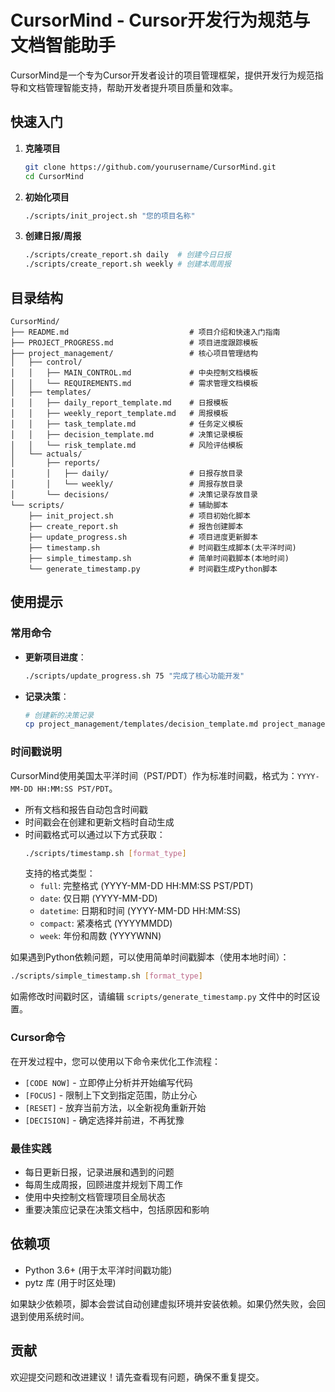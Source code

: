 # CursorMind - Cursor开发行为规范与文档智能助手

CursorMind是一个专为Cursor开发者设计的项目管理框架，提供开发行为规范指导和文档管理智能支持，帮助开发者提升项目质量和效率。

## 快速入门

1. **克隆项目**
   ```bash
   git clone https://github.com/yourusername/CursorMind.git
   cd CursorMind
   ```

2. **初始化项目**
   ```bash
   ./scripts/init_project.sh "您的项目名称"
   ```

3. **创建日报/周报**
   ```bash
   ./scripts/create_report.sh daily  # 创建今日日报
   ./scripts/create_report.sh weekly # 创建本周周报
   ```

## 目录结构

```
CursorMind/
├── README.md                           # 项目介绍和快速入门指南
├── PROJECT_PROGRESS.md                 # 项目进度跟踪模板
├── project_management/                 # 核心项目管理结构
│   ├── control/                        
│   │   ├── MAIN_CONTROL.md             # 中央控制文档模板
│   │   └── REQUIREMENTS.md             # 需求管理文档模板
│   ├── templates/                      
│   │   ├── daily_report_template.md    # 日报模板
│   │   ├── weekly_report_template.md   # 周报模板
│   │   ├── task_template.md            # 任务定义模板
│   │   ├── decision_template.md        # 决策记录模板
│   │   └── risk_template.md            # 风险评估模板
│   └── actuals/                        
│       ├── reports/
│       │   ├── daily/                  # 日报存放目录
│       │   └── weekly/                 # 周报存放目录
│       └── decisions/                  # 决策记录存放目录
└── scripts/                            # 辅助脚本
    ├── init_project.sh                 # 项目初始化脚本
    ├── create_report.sh                # 报告创建脚本
    ├── update_progress.sh              # 项目进度更新脚本
    ├── timestamp.sh                    # 时间戳生成脚本(太平洋时间)
    ├── simple_timestamp.sh             # 简单时间戳脚本(本地时间)
    └── generate_timestamp.py           # 时间戳生成Python脚本
```

## 使用提示

### 常用命令

- **更新项目进度**：
  ```bash
  ./scripts/update_progress.sh 75 "完成了核心功能开发"
  ```

- **记录决策**：
  ```bash
  # 创建新的决策记录
  cp project_management/templates/decision_template.md project_management/actuals/decisions/decision_$(date +%Y%m%d)_选择技术栈.md
  ```

### 时间戳说明

CursorMind使用美国太平洋时间（PST/PDT）作为标准时间戳，格式为：`YYYY-MM-DD HH:MM:SS PST/PDT`。

- 所有文档和报告自动包含时间戳
- 时间戳会在创建和更新文档时自动生成
- 时间戳格式可以通过以下方式获取：
  ```bash
  ./scripts/timestamp.sh [format_type]
  ```
  支持的格式类型：
  - `full`: 完整格式 (YYYY-MM-DD HH:MM:SS PST/PDT)
  - `date`: 仅日期 (YYYY-MM-DD)
  - `datetime`: 日期和时间 (YYYY-MM-DD HH:MM:SS)
  - `compact`: 紧凑格式 (YYYYMMDD)
  - `week`: 年份和周数 (YYYYWNN)

如果遇到Python依赖问题，可以使用简单时间戳脚本（使用本地时间）：
```bash
./scripts/simple_timestamp.sh [format_type]
```

如需修改时间戳时区，请编辑 `scripts/generate_timestamp.py` 文件中的时区设置。

### Cursor命令

在开发过程中，您可以使用以下命令来优化工作流程：

- `[CODE NOW]` - 立即停止分析并开始编写代码
- `[FOCUS]` - 限制上下文到指定范围，防止分心
- `[RESET]` - 放弃当前方法，以全新视角重新开始
- `[DECISION]` - 确定选择并前进，不再犹豫

### 最佳实践

- 每日更新日报，记录进展和遇到的问题
- 每周生成周报，回顾进度并规划下周工作
- 使用中央控制文档管理项目全局状态
- 重要决策应记录在决策文档中，包括原因和影响

## 依赖项

- Python 3.6+ (用于太平洋时间戳功能)
- pytz 库 (用于时区处理)

如果缺少依赖项，脚本会尝试自动创建虚拟环境并安装依赖。如果仍然失败，会回退到使用系统时间。

## 贡献

欢迎提交问题和改进建议！请先查看现有问题，确保不重复提交。 